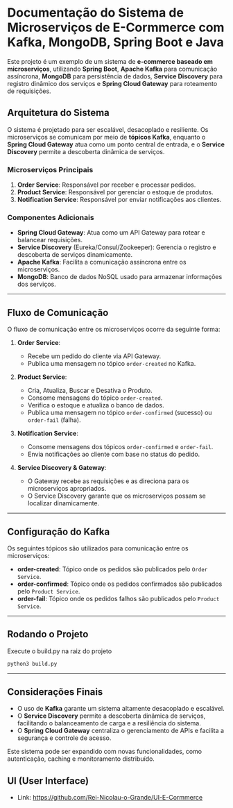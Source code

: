 # Documentação do Sistema de Microserviços de E-Cormmerce com Kafka, MongoDB, Spring Boot e Java

Este projeto é um exemplo de um sistema de **e-commerce baseado em microserviços**, utilizando **Spring Boot**, **Apache Kafka** para comunicação assíncrona, **MongoDB** para persistência de dados, **Service Discovery** para registro dinâmico dos serviços e **Spring Cloud Gateway** para roteamento de requisições.

## Arquitetura do Sistema

O sistema é projetado para ser escalável, desacoplado e resiliente. Os microserviços se comunicam por meio de **tópicos Kafka**, enquanto o **Spring Cloud Gateway** atua como um ponto central de entrada, e o **Service Discovery** permite a descoberta dinâmica de serviços.

### Microserviços Principais

1.  **Order Service**: Responsável por receber e processar pedidos.
2.  **Product Service**: Responsável por gerenciar o estoque de produtos.
3.  **Notification Service**: Responsável por enviar notificações aos clientes.

### Componentes Adicionais

-   **Spring Cloud Gateway**: Atua como um API Gateway para rotear e balancear requisições.
-   **Service Discovery** (Eureka/Consul/Zookeeper): Gerencia o registro e descoberta de serviços dinamicamente.
-   **Apache Kafka**: Facilita a comunicação assíncrona entre os microserviços.
-   **MongoDB**: Banco de dados NoSQL usado para armazenar informações dos serviços.

----------

## Fluxo de Comunicação

O fluxo de comunicação entre os microserviços ocorre da seguinte forma:

1.  **Order Service**:

    -   Recebe um pedido do cliente via API Gateway.
    -   Publica uma mensagem no tópico `order-created` no Kafka.
2.  **Product Service**:

    -   Cria, Atualiza, Buscar e Desativa  o Produto.
    -   Consome mensagens do tópico `order-created`.
    -   Verifica o estoque e atualiza o banco de dados.
    -   Publica uma mensagem no tópico `order-confirmed` (sucesso) ou `order-fail` (falha).
3.  **Notification Service**:

    -   Consome mensagens dos tópicos `order-confirmed` e `order-fail`.
    -   Envia notificações ao cliente com base no status do pedido.
4.  **Service Discovery & Gateway**:

    -   O Gateway recebe as requisições e as direciona para os microserviços apropriados.
    -   O Service Discovery garante que os microserviços possam se localizar dinamicamente.

----------

## Configuração do Kafka

Os seguintes tópicos são utilizados para comunicação entre os microserviços:

-   **order-created**: Tópico onde os pedidos são publicados pelo `Order Service`.
-   **order-confirmed**: Tópico onde os pedidos confirmados são publicados pelo `Product Service`.
-   **order-fail**: Tópico onde os pedidos falhos são publicados pelo `Product Service`.

----------

## Rodando o Projeto

Execute o build.py na raiz do projeto
```bash
python3 build.py
```
----------
## Considerações Finais

-   O uso de **Kafka** garante um sistema altamente desacoplado e escalável.
-   O **Service Discovery** permite a descoberta dinâmica de serviços, facilitando o balanceamento de carga e a resiliência do sistema.
-   O **Spring Cloud Gateway** centraliza o gerenciamento de APIs e facilita a segurança e controle de acesso.

Este sistema pode ser expandido com novas funcionalidades, como autenticação, caching e monitoramento distribuído.

## UI (User Interface)
-  Link: https://github.com/Rei-Nicolau-o-Grande/UI-E-Cormmerce

